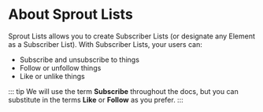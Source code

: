 # About Sprout Lists

Sprout Lists allows you to create Subscriber Lists (or designate any Element as a Subscriber List). With Subscriber Lists, your users can:

- Subscribe and unsubscribe to things
- Follow or unfollow things
- Like or unlike things

::: tip
We will use the term **Subscribe** throughout the docs, but you can substitute in the terms **Like** or **Follow** as you prefer.
:::
